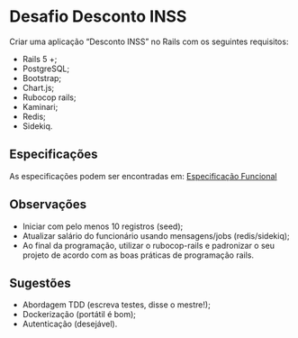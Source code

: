 # Desafio Desconto INSS

Criar uma aplicação “Desconto INSS” no Rails com os seguintes requisitos:

- Rails 5 +;
- PostgreSQL;
- Bootstrap;
- Chart.js;
- Rubocop rails;
- Kaminari;
- Redis;
- Sidekiq.

## Especificações

As especificações podem ser encontradas em: [Especificação Funcional](especificacoes.md)

## Observações

- Iniciar com pelo menos 10 registros (seed);
- Atualizar salário do funcionário usando mensagens/jobs (redis/sidekiq);
- Ao final da programação, utilizar o rubocop-rails e padronizar o seu
  projeto de acordo com as boas práticas de programação rails.

## Sugestões

- Abordagem TDD (escreva testes, disse o mestre!);
- Dockerização (portátil é bom);
- Autenticação (desejável).
